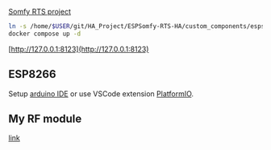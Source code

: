 [Somfy RTS project](https://community.home-assistant.io/t/esp-somfy-rts-integration/543401)


```bash
ln -s /home/$USER/git/HA_Project/ESPSomfy-RTS-HA/custom_components/espsomfy_rts /home/$USER/git/HA_Project/config/custom_components/espsomfy_rts
docker compose up -d
```

[http://127.0.0.1:8123](http://127.0.0.1:8123)

## ESP8266
Setup [arduino IDE](https://randomnerdtutorials.com/getting-started-with-esp8266-wifi-transceiver-review/) or use VSCode extension [PlatformIO](https://randomnerdtutorials.com/vs-code-platformio-ide-esp32-esp8266-arduino/).

## My RF module
[link](https://www.tme.com/us/en-us/details/rfm12b-433dp/rf-modules/hope-microelectronics/)